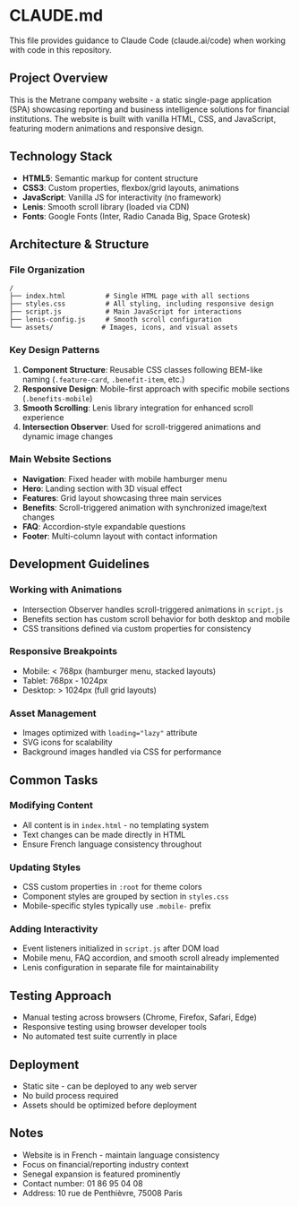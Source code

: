 # CLAUDE.md

This file provides guidance to Claude Code (claude.ai/code) when working with code in this repository.

## Project Overview

This is the Metrane company website - a static single-page application (SPA) showcasing reporting and business intelligence solutions for financial institutions. The website is built with vanilla HTML, CSS, and JavaScript, featuring modern animations and responsive design.

## Technology Stack

- **HTML5**: Semantic markup for content structure
- **CSS3**: Custom properties, flexbox/grid layouts, animations
- **JavaScript**: Vanilla JS for interactivity (no framework)
- **Lenis**: Smooth scroll library (loaded via CDN)
- **Fonts**: Google Fonts (Inter, Radio Canada Big, Space Grotesk)

## Architecture & Structure

### File Organization
```
/
├── index.html          # Single HTML page with all sections
├── styles.css          # All styling, including responsive design
├── script.js           # Main JavaScript for interactions
├── lenis-config.js     # Smooth scroll configuration
└── assets/            # Images, icons, and visual assets
```

### Key Design Patterns

1. **Component Structure**: Reusable CSS classes following BEM-like naming (`.feature-card`, `.benefit-item`, etc.)
2. **Responsive Design**: Mobile-first approach with specific mobile sections (`.benefits-mobile`)
3. **Smooth Scrolling**: Lenis library integration for enhanced scroll experience
4. **Intersection Observer**: Used for scroll-triggered animations and dynamic image changes

### Main Website Sections

- **Navigation**: Fixed header with mobile hamburger menu
- **Hero**: Landing section with 3D visual effect
- **Features**: Grid layout showcasing three main services
- **Benefits**: Scroll-triggered animation with synchronized image/text changes
- **FAQ**: Accordion-style expandable questions
- **Footer**: Multi-column layout with contact information

## Development Guidelines

### Working with Animations
- Intersection Observer handles scroll-triggered animations in `script.js`
- Benefits section has custom scroll behavior for both desktop and mobile
- CSS transitions defined via custom properties for consistency

### Responsive Breakpoints
- Mobile: < 768px (hamburger menu, stacked layouts)
- Tablet: 768px - 1024px
- Desktop: > 1024px (full grid layouts)

### Asset Management
- Images optimized with `loading="lazy"` attribute
- SVG icons for scalability
- Background images handled via CSS for performance

## Common Tasks

### Modifying Content
- All content is in `index.html` - no templating system
- Text changes can be made directly in HTML
- Ensure French language consistency throughout

### Updating Styles
- CSS custom properties in `:root` for theme colors
- Component styles are grouped by section in `styles.css`
- Mobile-specific styles typically use `.mobile-` prefix

### Adding Interactivity
- Event listeners initialized in `script.js` after DOM load
- Mobile menu, FAQ accordion, and smooth scroll already implemented
- Lenis configuration in separate file for maintainability

## Testing Approach
- Manual testing across browsers (Chrome, Firefox, Safari, Edge)
- Responsive testing using browser developer tools
- No automated test suite currently in place

## Deployment
- Static site - can be deployed to any web server
- No build process required
- Assets should be optimized before deployment

## Notes
- Website is in French - maintain language consistency
- Focus on financial/reporting industry context
- Senegal expansion is featured prominently
- Contact number: 01 86 95 04 08
- Address: 10 rue de Penthièvre, 75008 Paris